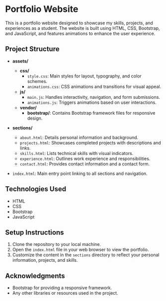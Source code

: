 # Portfolio Website

This is a portfolio website designed to showcase my skills, projects, and experiences as a student. The website is built using HTML, CSS, Bootstrap, and JavaScript, and features animations to enhance the user experience.

## Project Structure

- **assets/**
  - **css/**
    - `style.css`: Main styles for layout, typography, and color schemes.
    - `animations.css`: CSS animations and transitions for visual appeal.
  - **js/**
    - `main.js`: Handles interactivity, navigation, and form submissions.
    - `animations.js`: Triggers animations based on user interactions.
  - **vendor/**
    - **bootstrap/**: Contains Bootstrap framework files for responsive design.
  
- **sections/**
  - `about.html`: Details personal information and background.
  - `projects.html`: Showcases completed projects with descriptions and links.
  - `skills.html`: Lists technical skills with visual indicators.
  - `experience.html`: Outlines work experience and responsibilities.
  - `contact.html`: Provides contact information and a contact form.

- `index.html`: Main entry point linking to all sections and navigation.

## Technologies Used

- HTML
- CSS
- Bootstrap
- JavaScript

## Setup Instructions

1. Clone the repository to your local machine.
2. Open the `index.html` file in your web browser to view the portfolio.
3. Customize the content in the `sections` directory to reflect your personal information, projects, and skills.

## Acknowledgments

- Bootstrap for providing a responsive framework.
- Any other libraries or resources used in the project.